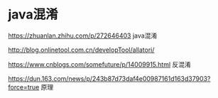 
# java混淆


https://zhuanlan.zhihu.com/p/272646403
java混淆

http://blog.onlinetool.com.cn/developTool/allatori/


https://www.cnblogs.com/somefuture/p/14009915.html 反混淆

https://dun.163.com/news/p/243b87d73daf4e00987161d163d37903?force=true
原理


























